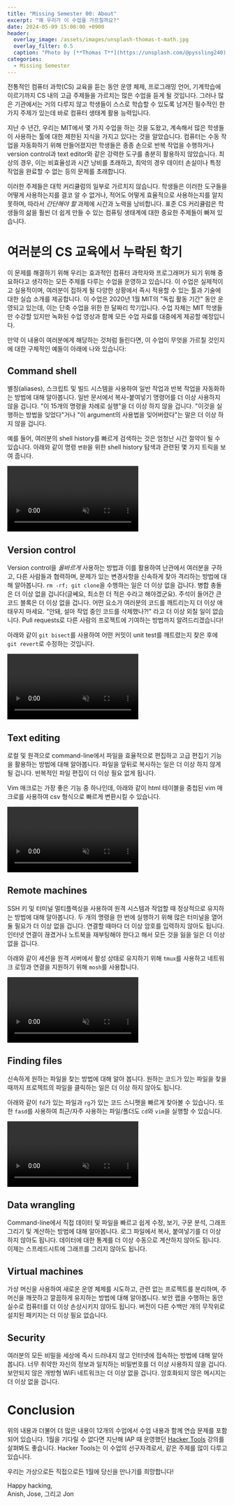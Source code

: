 ```yaml
---
title: "Missing Semester 00: About"
excerpt: "왜 우리가 이 수업을 가르칠까요?"
date: 2024-05-09 15:00:00 +0900
header:
  overlay_image: /assets/images/unsplash-thomas-t-math.jpg
  overlay_filter: 0.5
  caption: "Photo by [**Thomas T**](https://unsplash.com/@pyssling240) on [**Unsplash**](https://unsplash.com/)"
categories:
  - Missing Semester
---
```


전통적인 컴퓨터 과학(CS) 교육을 듣는 동안 운영 체제, 프로그래밍 언어, 기계학습에 이르기까지 CS 내의 고급 주제들을 가르치는 많은 수업을 듣게 될 것입니다.
그러나 많은 기관에서는 거의 다루지 않고 학생들이 스스로 학습할 수 있도록 남겨진 필수적인 한 가지 주제가 있는데 바로 컴퓨터 생태계 활용 능력입니다.

지난 수 년간, 우리는 MIT에서 몇 가지 수업을 하는 것을 도왔고, 계속해서 많은 학생들이 사용하는 툴에 대한 제한된 지식을 가지고 있다는 것을 알았습니다.
컴퓨터는 수동 작업을 자동화하기 위해 만들어졌지만 학생들은 종종 손으로 반복 작업을 수행하거나 version control과 text editor와 같은 강력한 도구를 충분히 활용하지 않았습니다.
최상의 경우, 이는 비효율성과 시간 낭비를 초래하고, 최악의 경우 데이터 손실이나 특정 작업을 완료할 수 없는 등의 문제를 초래합니다.

이러한 주제들은 대학 커리큘럼의 일부로 가르치지 않습니다. 학생들은 이러한 도구들을 어떻게 사용하는지를 결코 알 수 없거나, 적어도 어떻게 효율적으로 사용하는지를 알지 못하며,
따라서 _간단해야 할_ 과제에 시간과 노력을 낭비합니다. 표준 CS 커리큘럼은 학생들의 삶을 훨씬 더 쉽게 만들 수 있는 컴퓨팅 생태계에 대한 중요한 주제들이 빠져 있습니다.

# 여러분의 CS 교육에서 누락된 학기

이 문제를 해결하기 위해 우리는 효과적인 컴퓨터 과학자와 프로그래머가 되기 위해 중요하다고 생각하는 모든 주제를 다루는 수업을 운영하고 있습니다.
이 수업은 실제적이고 실용적이며, 여러분이 접하게 될 다양한 상황에서 즉시 적용할 수 있는 툴과 기술에 대한 실습 소개를 제공합니다.
이 수업은 2020년 1월 MIT의 "독립 활동 기간" 동안 운영되고 있는데, 이는 단축 수업을 위한 한 달짜리 학기입니다.
수업 자체는 MIT 학생들만 수강할 있지만 녹화된 수업 영상과 함께 모든 수업 자료를 대중에게 제공할 예정입니다.

만약 이 내용이 여러분에게 해당하는 것처럼 들린다면, 이 수업이 무엇을 가르칠 것인지에 대한 구체적인 예들이 아래에 나와 있습니다:

## Command shell

별칭(aliases), 스크립트 및 빌드 시스템을 사용하여 일반 작업과 반복 작업을 자동화하는 방법에 대해 알아봅니다.
일반 문서에서 복사-붙여넣기 명령어를 더 이상 사용하지 않을 겁니다.
"이 15개의 명령을 차례로 실행"을 더 이상 하지 않을 겁니다.
"이것을 실행하는 방법을 잊었다"거나 "이 argument의 사용법을 잊어버렸다"는 말은 더 이상 하지 않을 겁니다.

예를 들어, 여러분의 shell history를 빠르게 검색하는 것은 엄청난 시간 절약이 될 수 있습니다.
아래와 같이 명령 `변환`을 위한 shell history 탐색과 관련된 몇 가지 트릭을 보여 줍니다.

<video autoplay="autoplay" loop="loop" controls muted playsinline  oncontextmenu="return false;"  preload="auto"  class="demo">
  <source src="{{site.baseurl}}/assets/media/2024-05-09-history.mp4" type="video/mp4">
</video>

## Version control

Version control을 _올바르게_ 사용하는 방법과 이를 활용하여 난관에서 여러분을 구하고, 다른 사람들과 협력하며, 문제가 있는 변경사항을 신속하게 찾아 격리하는 방법에 대해 알아봅니다.
`rm -rf; git clone`을 수행하는 일은 더 이상 없을 겁니다.
병합 충돌은 더 이상 없을 겁니다(글쎄요, 최소한 더 적은 수라고 해야겠군요).
주석이 들어간 큰 코드 블록은 더 이상 없을 겁니다.
어떤 요소가 여러분의 코드를 깨트리는지 더 이상 애태우지 마세요.
"안돼, 설마 작업 중인 코드를 삭제했나?!" 라고 더 이상 외칠 일이 없습니다.
Pull requests로 다른 사람의 프로젝트에 기여하는 방법까지 알려드리겠습니다!

아래와 같이 `git bisect`를 사용하여 어떤 커밋이 unit test를 깨트렸는지 찾은 후에 `git revert`로 수정하는 것입니다.

<video autoplay="autoplay" loop="loop" controls muted playsinline  oncontextmenu="return false;"  preload="auto"  class="demo">
  <source src="{{site.baseurl}}/assets/media/2024-05-09-git.mp4" type="video/mp4">
</video>

## Text editing

로컬 및 원격으로 command-line에서 파일을 효율적으로 편집하고 고급 편집기 기능을 활용하는 방법에 대해 알아봅니다.
파일을 앞뒤로 복사하는 일은 더 이상 하지 않게 될 겁니다.
반복적인 파일 편집이 더 이상 필요 없게 됩니다.

Vim 매크로는 가장 좋은 기능 중 하나인데, 아래와 같이 html 테이블을 중첩된 vim 매크로를 사용하여 csv 형식으로 빠르게 변환시킬 수 있습니다.

<video autoplay="autoplay" loop="loop" controls muted playsinline  oncontextmenu="return false;"  preload="auto"  class="demo">
  <source src="{{site.baseurl}}/assets/media/2024-05-09-vim.mp4" type="video/mp4">
</video>

## Remote machines

SSH 키 및 터미널 멀티플렉싱을 사용하여 원격 시스템과 작업할 때 정상적으로 유지하는 방법에 대해 알아봅니다.
두 개의 명령을 한 번에 실행하기 위해 많은 터미널을 열어둘 필요가 더 이상 없을 겁니다.
연결할 때마다 더 이상 암호를 입력하지 않아도 됩니다.
인터넷 연결이 끊겼거나 노트북을 재부팅해야 한다고 해서 모든 것을 잃을 일은 더 이상 없을 겁니다.

아래와 같이 세션을 원격 서버에서 활성 상태로 유지하기 위해 `tmux`를 사용하고 네트워크 로밍과 연결을 지원하기 위해 `mosh`를 사용합니다.

<video autoplay="autoplay" loop="loop" controls muted playsinline  oncontextmenu="return false;"  preload="auto"  class="demo">
  <source src="{{site.baseurl}}/assets/media/2024-05-09-ssh.mp4" type="video/mp4">
</video>

## Finding files

신속하게 원하는 파일을 찾는 방법에 대해 알아 봅니다.
원하는 코드가 있는 파일을 찾을 때까지 프로젝트의 파일을 클릭하는 일은 더 이상 하지 않아도 됩니다.

아래와 같이 `fd`가 있는 파일과 `rg`가 있는 코드 스니펫을 빠르게 찾아볼 수 있습니다.
또한 `fasd`를 사용하여 최근/자주 사용하는 파일/폴더도 `cd`와 `vim`을 실행할 수 있습니다.

<video autoplay="autoplay" loop="loop" controls muted playsinline  oncontextmenu="return false;"  preload="auto"  class="demo">
  <source src="{{site.baseurl}}/assets/media/2024-05-09-find.mp4" type="video/mp4">
</video>

## Data wrangling

Command-line에서 직접 데이터 및 파일을 빠르고 쉽게 수정, 보기, 구문 분석, 그래프 그리기 및 계산하는 방법에 대해 알아봅니다.
로그 파일에서 복사, 붙여넣기를 더 이상 하지 않아도 됩니다.
데이터에 대한 통계를 더 이상 수동으로 계산하지 않아도 됩니다.
이제는 스프레드시트에 그래프를 그리지 않아도 됩니다.

## Virtual machines

가상 머신을 사용하여 새로운 운영 체제를 시도하고, 관련 없는 프로젝트를 분리하며, 주 머신을 깨끗하고 깔끔하게 유지하는 방법에 대해 알아봅니다.
보안 랩을 수행하는 동안 실수로 컴퓨터를 더 이상 손상시키지 않아도 됩니다.
버전이 다른 수백만 개의 무작위로 설치된 패키지는 더 이상 필요 없습니다.

## Security

여러분의 모든 비밀을 세상에 즉시 드러내지 않고 인터넷에 접속하는 방법에 대해 알아봅니다.
너무 취약한 자신의 정보과 일치하는 비밀번호를 더 이상 사용하지 않을 겁니다.
보안되지 않은 개방형 WiFi 네트워크는 더 이상 없을 겁니다.
암호화되지 않은 메시지는 더 이상 없을 겁니다.

# Conclusion

위의 내용과 더불어 더 많은 내용이 12개의 수업에서 수업 내용과 함께 연습 문제를 포함되어 있습니다.
1월을 기다릴 수 없다면 지난해 IAP 때 운영했던 [Hacker Tools](https://hacker-tools.github.io/lectures/) 강의를 살펴봐도 좋습니다.
Hacker Tools는 이 수업의 선구자격로서, 같은 주제를 많이 다루고 있습니다.

우리는 가상으로든 직접으로든 1월에 당신을 만나기를 희망합니다!

Happy hacking,<br>
Anish, Jose, 그리고 Jon
